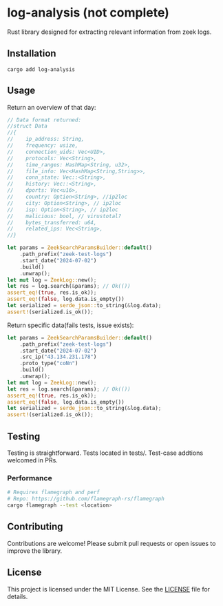 # log-analysis (not complete)

Rust library designed for extracting relevant information from zeek logs.

## Installation

`cargo add log-analysis`

## Usage

Return an overview of that day:
```rust
// Data format returned: 
//struct Data
//{
//    ip_address: String,
//    frequency: usize,
//    connection_uids: Vec<UID>,
//    protocols: Vec<String>,
//    time_ranges: HashMap<String, u32>,
//    file_info: Vec<HashMap<String,String>>,
//    conn_state: Vec::<String>,
//    history: Vec::<String>,
//    dports: Vec<u16>,
//    country: Option<String>, //ip2loc
//    city: Option<String>, // ip2loc
//    isp: Option<String>, // ip2loc
//    malicious: bool, // virustotal?
//    bytes_transferred: u64,
//    related_ips: Vec<String>,
//}

let params = ZeekSearchParamsBuilder::default()
    .path_prefix("zeek-test-logs")
    .start_date("2024-07-02")
    .build()
    .unwrap();
let mut log = ZeekLog::new();
let res = log.search(&params); // Ok(())
assert_eq!(true, res.is_ok));
assert_eq!(false, log.data.is_empty())
let serialized = serde_json::to_string(&log.data);
assert!(serialized.is_ok());
```

Return specific data(fails tests, issue exists):
```rust
let params = ZeekSearchParamsBuilder::default()
    .path_prefix("zeek-test-logs")
    .start_date("2024-07-02")
    .src_ip("43.134.231.178")
    .proto_type("coNn")
    .build()
    .unwrap();
let mut log = ZeekLog::new();
let res = log.search(&params); // Ok(())
assert_eq!(true, res.is_ok));
assert_eq!(false, log.data.is_empty())
let serialized = serde_json::to_string(&log.data);
assert!(serialized.is_ok());
```
## Testing

Testing is straightforward. Tests located in tests/. Test-case addtions welcomed in PRs.

### Performance
```bash
# Requires flamegraph and perf
# Repo: https://github.com/flamegraph-rs/flamegraph
cargo flamegraph --test <location>
```

## Contributing

Contributions are welcome! Please submit pull requests or open issues to improve the library.

## License

This project is licensed under the MIT License. See the [LICENSE](LICENSE) file for details.
